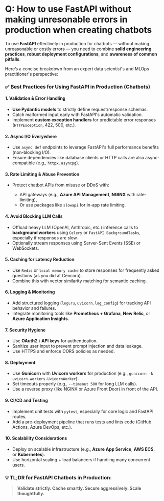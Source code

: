 
# Q: How to use FastAPI without making unresonable errors in production when creating chatbots

To use **FastAPI** effectively in production for chatbots — without making unreasonable or costly errors — you need to combine **solid engineering practices**, **robust deployment configurations**, and **awareness of common pitfalls**.

Here’s a concise breakdown from an expert data scientist's and MLOps practitioner's perspective:



### ✅ **Best Practices for Using FastAPI in Production (Chatbots)**

#### 1. **Validation & Error Handling**

* **Use Pydantic models** to strictly define request/response schemas.
* Catch malformed input early with FastAPI's automatic validation.
* Implement **custom exception handlers** for predictable error responses (`HTTPException`, 422, 500, etc.).

#### 2. **Async I/O Everywhere**

* Use `async def` endpoints to leverage FastAPI's full performance benefits (non-blocking I/O).
* Ensure dependencies like database clients or HTTP calls are also async-compatible (e.g., `httpx`, `asyncpg`).

#### 3. **Rate Limiting & Abuse Prevention**

* Protect chatbot APIs from misuse or DDoS with:

  * API gateways (e.g., **Azure API Management**, **NGINX** with rate-limiting),
  * Or use packages like `slowapi` for in-app rate limiting.

#### 4. **Avoid Blocking LLM Calls**

* Offload heavy LLM (OpenAI, Anthropic, etc.) inference calls to **background workers** using `Celery` or `FastAPI BackgroundTasks`, especially if responses are slow.
* Optionally stream responses using Server-Sent Events (SSE) or WebSockets.

#### 5. **Caching for Latency Reduction**

* Use `Redis` or `local memory cache` to store responses for frequently asked questions (as you did at Cencora).
* Combine this with vector similarity matching for semantic caching.

#### 6. **Logging & Monitoring**

* Add structured logging (`loguru`, `uvicorn.log_config`) for tracking API behavior and failures.
* Integrate monitoring tools like **Prometheus + Grafana**, **New Relic**, or **Azure Application Insights**.

#### 7. **Security Hygiene**

* Use **OAuth2** / **API keys** for authentication.
* Sanitize user input to prevent prompt injection and data leakage.
* Use HTTPS and enforce CORS policies as needed.

#### 8. **Deployment**

* Use **Gunicorn** with **Uvicorn workers** for production (e.g., `gunicorn -k uvicorn.workers.UvicornWorker`).
* Set timeouts properly (e.g., `--timeout 500` for long LLM calls).
* Use a reverse proxy (like NGINX or Azure Front Door) in front of the API.

#### 9. **CI/CD and Testing**

* Implement unit tests with `pytest`, especially for core logic and FastAPI routes.
* Add a pre-deployment pipeline that runs tests and lints code (GitHub Actions, Azure DevOps, etc.).

#### 10. **Scalability Considerations**

* Deploy on scalable infrastructure (e.g., **Azure App Service**, **AWS ECS**, or **Kubernetes**).
* Use horizontal scaling + load balancers if handling many concurrent users.



### 💡 TL;DR for FastAPI Chatbots in Production:

> **Validate strictly. Cache smartly. Secure aggressively. Scale thoughtfully.**
